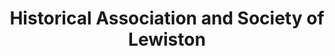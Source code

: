 ---
layout: repo
title: "Historical Association and Society of Lewiston"
id: 21119
permalink: repos/21119/
---